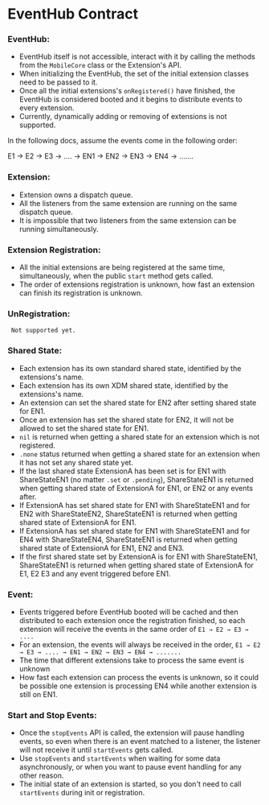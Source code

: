 # EventHub Contract

### EventHub:
- EventHub itself is not accessible, interact with it by calling the methods from the `MobileCore` class or the Extension's API.
- When initializing the EventHub, the set of the initial extension classes need to be passed to it.
- Once all the initial extensions's `onRegistered()` have finished, the EventHub is considered booted and it begins to distribute events to every extension.
- Currently, dynamically adding or removing of extensions is not supported.

In the following docs, assume the events come in the following order:

E1 → E2 → E3 → .... → EN1 → EN2 → EN3 → EN4 → .......

### Extension:

- Extension owns a dispatch queue.
- All the listeners from the same extension are running on the same dispatch queue.
- It is impossible that two listeners from the same extension can be running simultaneously.

### Extension Registration:

- All the initial extensions are being registered at the same time, simultaneously, when the public `start` method gets called.
- The order of extensions registration is unknown, how fast an extension can finish its registration is unknown.

### UnRegistration:

     Not supported yet.

### Shared State:

- Each extension has its own standard shared state, identified by the extensions's name.
- Each extension has its own XDM shared state, identified by the extensions's name.
- An extension can set the shared state for EN2 after setting shared state for EN1.
- Once an extension has set the shared state for EN2, it will not be allowed to set the shared state for EN1.
- `nil` is returned when getting a shared state for an extension which is not registered.
- `.none` status returned when getting a shared state for an extension when it has not set any shared state yet.
- If the last shared state ExtensionA has been set is for EN1 with ShareStateEN1 (no matter `.set` or `.pending`), ShareStateEN1 is returned when getting shared state of ExtensionA for EN1, or EN2 or any events after.
- If ExtensionA has set shared state for EN1 with ShareStateEN1 and for EN2 with ShareStateEN2, ShareStateEN1 is returned when getting shared state  of ExtensionA for EN1.
- If ExtensionA has set shared state for EN1 with ShareStateEN1 and for EN4 with ShareStateEN4, ShareStateEN1 is returned when getting shared state  of ExtensionA for EN1, EN2 and EN3.
- If the first shared state set by ExtensionA is for EN1 with ShareStateEN1, ShareStateEN1 is returned when getting shared state of ExtensionA for E1, E2 E3 and any event triggered before EN1.


### Event:

- Events triggered before EventHub booted will be cached and then distributed to each extension once the registration finished, so each extension will receive the events in the same order of `E1 → E2 → E3 → ....`
- For an extension, the events will always be received in the order, `E1 → E2 → E3 → .... → EN1 → EN2 → EN3 → EN4 → .......`
- The time that different extensions take to process the same event is unknown
- How fast each extension can process the events is unknown, so it could be possible one extension is processing EN4 while another extension is still on EN1.

### Start and Stop Events:

- Once the `stopEvents` API is called, the extension will pause handling events, so even when there is an event matched to a listener, the listener will not receive it until `startEvents` gets called.
- Use `stopEvents` and `startEvents` when waiting for some data asynchronously, or when you want to pause event handling for any other reason.
- The initial state of an extension is started, so you don't need to call `startEvents`  during init or registration.
